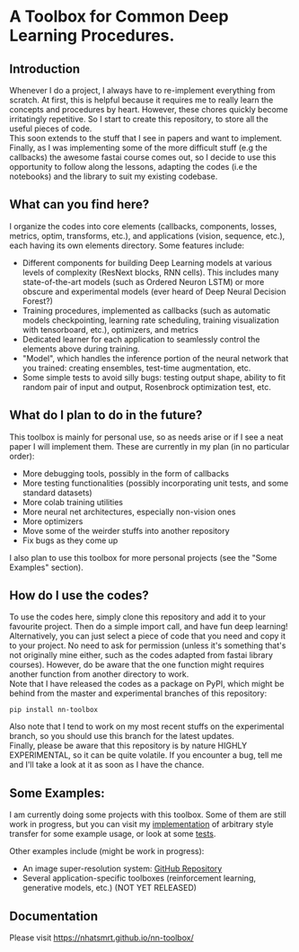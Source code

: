 # A Toolbox for Common Deep Learning Procedures.

## Introduction

Whenever I do a project, I always have to re-implement everything from scratch. At first, this is helpful because it requires me to really learn the concepts and procedures by heart. However, these chores quickly become irritatingly repetitive. So I start to create this repository, to store all the useful pieces of code.
<br />
This soon extends to the stuff that I see in papers and want to implement. Finally, as I was implementing some of the more difficult stuff (e.g the callbacks) the awesome fastai course comes out, so I decide to use this opportunity to follow along the lessons, adapting the codes (i.e the notebooks) and the library to suit my existing codebase.

## What can you find here?

I organize the codes into core elements (callbacks, components, losses, metrics, optim, transforms, etc.), and applications (vision, sequence, etc.), each having its own elements directory. Some features include:

* Different components for building Deep Learning models at various levels of complexity (ResNext blocks, RNN cells). This includes many state-of-the-art models (such as Ordered Neuron LSTM) or more obscure and experimental models (ever heard of Deep Neural Decision Forest?)
* Training procedures, implemented as callbacks (such as automatic models checkpointing, learning rate scheduling, training visualization with tensorboard, etc.), optimizers, and metrics
* Dedicated learner for each application to seamlessly control the elements above during training.
* "Model", which handles the inference portion of the neural network that you trained: creating ensembles, test-time augmentation, etc.
* Some simple tests to avoid silly bugs: testing output shape, ability to fit random pair of input and output, Rosenbrock optimization test, etc.

## What do I plan to do in the future?

This toolbox is mainly for personal use, so as needs arise or if I see a neat paper I will implement them. These are currently in my plan (in no particular order):

* More debugging tools, possibly in the form of callbacks
* More testing functionalities (possibly incorporating unit tests, and some standard datasets)
* More colab training utilities
* More neural net architectures, especially non-vision ones
* More optimizers
* Move some of the weirder stuffs into another repository
* Fix bugs as they come up

I also plan to use this toolbox for more personal projects (see the "Some Examples" section).

## How do I use the codes?

To use the codes here, simply clone this repository and add it to your favourite project. Then do a simple import call, and have fun deep learning!
<br />
Alternatively, you can just select a piece of code that you need and copy it to your project. No need to ask for permission (unless it's something that's not originally mine either, such as the codes adapted from fastai library courses). However, do be aware that the one function might requires another function from another directory to work.
<br />
Note that I have released the codes as a package on PyPI, which might be behind from the master and experimental branches of this repository:
```
pip install nn-toolbox
```
Also note that I tend to work on my most recent stuffs on the experimental branch, so you should use this branch for the latest updates. 
<br/>
Finally, please be aware that this repository is by nature HIGHLY EXPERIMENTAL, so it can be quite volatile. If you encounter a bug, tell me and I'll take a look at it as soon as I have the chance.
## Some Examples:

I am currently doing some projects with this toolbox. Some of them are still work in progress, but you can visit my [implementation](https://github.com/nhatsmrt/torch-styletransfer) of arbitrary style transfer for some example usage, or look at some [tests](https://github.com/nhatsmrt/nn-toolbox/tree/experimental/nntoolbox/test).

Other examples include (might be work in progress):

* An image super-resolution system: [GitHub Repository](https://github.com/nhatsmrt/superres)
* Several application-specific toolboxes (reinforcement learning, generative models, etc.) (NOT YET RELEASED)

## Documentation

Please visit https://nhatsmrt.github.io/nn-toolbox/
